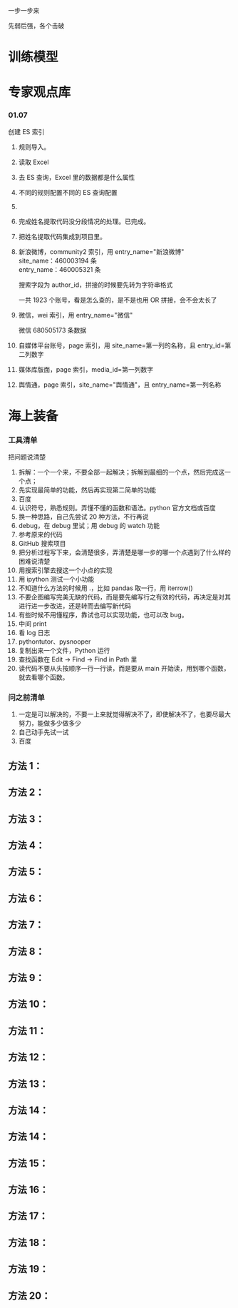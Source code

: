 

一步一步来  

先弱后强，各个击破    


# 训练模型  







































# 专家观点库  


### 01.07  

创建 ES 索引  

1. 规则导入。  
2. 读取 Excel  
3. 去 ES 查询，Excel 里的数据都是什么属性  
4. 不同的规则配置不同的 ES 查询配置  
5. 
6. 完成姓名提取代码没分段情况的处理。已完成。  
7. 把姓名提取代码集成到项目里。  



1. 新浪微博，community2 索引，用 entry_name="新浪微博"    
    site_name：460003194 条  
    entry_name：460005321 条  

    搜索字段为 author_id，拼接的时候要先转为字符串格式  
    
    一共 1923 个账号，看是怎么查的，是不是也用 OR 拼接，会不会太长了  
    
2. 微信，wei 索引，用 entry_name="微信"

    微信 680505173 条数据  

3. 自媒体平台账号，page 索引，用 site_name=第一列的名称，且 entry_id=第二列数字  

4. 媒体库版面，page 索引，media_id=第一列数字  

5. 舆情通，page 索引，site_name="舆情通"，且 entry_name=第一列名称  































# 海上装备  

































### 工具清单  

把问题说清楚  

1. 拆解：一个一个来，不要全部一起解决；拆解到最细的一个点，然后完成这一个点；  
2. 先实现最简单的功能，然后再实现第二简单的功能  
3. 百度
4. 认识符号，熟悉规则。弄懂不懂的函数和语法。python 官方文档或百度
5. 换一种思路，自己先尝试 20 种方法，不行再说   
6. debug，在 debug 里试；用 debug 的 watch 功能  
7. 参考原来的代码  
8. GitHub 搜索项目  
9. 把分析过程写下来，会清楚很多，弄清楚是哪一步的哪一个点遇到了什么样的困难说清楚  
10. 用搜索引擎去搜这一个小点的实现  
11. 用 ipython 测试一个小功能  
12. 不知道什么方法的时候用 .，比如 pandas 取一行，用 iterrow()  
13. 不要企图编写完美无缺的代码，而是要先编写行之有效的代码，再决定是对其进行进一步改进，还是转而去编写新代码  
14. 有些时候不用懂程序，靠试也可以实现功能，也可以改 bug。  
15. 中间 print  
16. 看 log 日志  
17. pythontutor、pysnooper  
18. 复制出来一个文件，Python 运行
19. 查找函数在 Edit -> Find -> Find in Path 里
20. 读代码不要从头按顺序一行一行读，而是要从 main 开始读，用到哪个函数，就去看哪个函数。



### 问之前清单  

1. 一定是可以解决的，不要一上来就觉得解决不了，即使解决不了，也要尽最大努力，能做多少做多少
2. 自己动手先试一试  
3. 百度  



## 方法 1：  



## 方法 2：  



## 方法 3：  



## 方法 4：  



## 方法 5：  



## 方法 6：  



## 方法 7：  




## 方法 8：  




## 方法 9：  



## 方法 10：  




## 方法 11：  




## 方法 12：  




## 方法 13：  



## 方法 14：  




## 方法 14：  




## 方法 15：  




## 方法 16：  




## 方法 17：  




## 方法 18：  




## 方法 19：  




## 方法 20：  





















